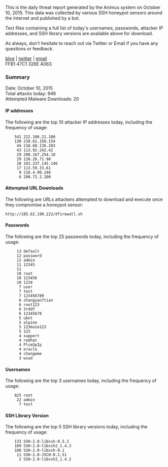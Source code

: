 
This is the daily threat report generated by the Animus system on October 10, 2015. This data was collected by various SSH honeypot sensors around the Internet and published by a bot.  

Text files containing a full list of today's usernames, passwords, attacker IP addresses, and SSH library versions are available above for download.  

As always, don't hesitate to reach out via Twitter or Email if you have any questions or feedback.  

[blog](http://morris.guru) | [twitter](https://twitter.com/andrew___morris) | [email](mailto:andrew@morris.guru)  
FFB1 47C1 326E A063  

### Summary

Date: October 10, 2015  
Total attacks today: 946  
Attempted Malware Downloads: 20 

#### IP addresses
The following are the top 10 attacker IP addresses today, including the frequency of usage:
```
    541 222.186.21.100
    130 210.61.150.154
     44 218.60.136.203
     43 113.92.242.42
     29 208.167.254.10
     29 120.26.71.98
     28 103.237.145.146
     17 113.59.33.61
      9 218.4.90.246
      6 200.72.2.200
```

#### Attempted URL Downloads
The following are URLs attackers attempted to download and execute once they compromise a honeypot sensor:
```
http://185.62.190.222/dfirewall.sh
```

#### Passwords
The following are the top 25 passwords today, including the frequency of usage:
```
     13 default
     12 password
     12 admin
     11 12345
     11 
     10 root
     10 123456
     10 1234
      7 user
      7 test
      7 123456789
      6 zhangyan7tian
      6 root123
      6 3rddf
      6 12345678
      5 ubnt
      5 alpine
      5 123muie123
      5 123
      4 support
      4 redhat
      4 PlcmSpIp
      4 oracle
      4 changeme
      3 wsad
```

#### Usernames
The following are the top 3 usernames today, including the frequency of usage:
```
    825 root
     22 admin
      7 test
```

#### SSH Library Version
The following are the top 5 SSH library versions today, including the frequency of usage:
```
    133 SSH-2.0-libssh-0.5.2
    109 SSH-2.0-libssh2_1.4.3
    108 SSH-2.0-libssh-0.1
     11 SSH-2.0-JSCH-0.1.51
      2 SSH-2.0-libssh2_1.4.2
```
